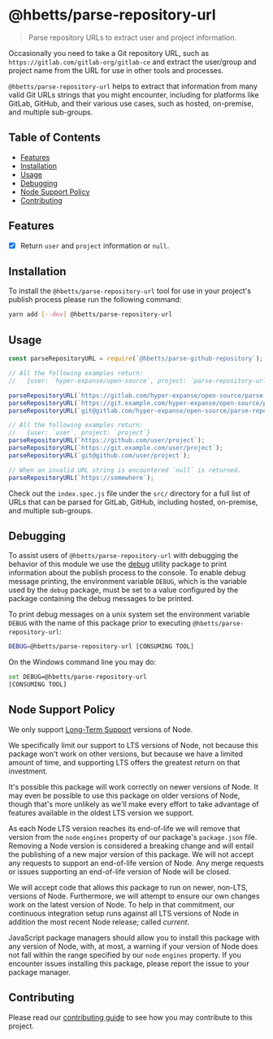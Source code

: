 # @hbetts/parse-repository-url

> Parse repository URLs to extract user and project information.

Occasionally you need to take a Git repository URL, such as `https://gitlab.com/gitlab-org/gitlab-ce` and extract the user/group and project name from the URL for use in other tools and processes.

`@hbetts/parse-repository-url` helps to extract that information from many valid Git URLs strings that you might encounter, including for platforms like GitLab, GitHub, and their various use cases, such as hosted, on-premise, and multiple sub-groups.

## Table of Contents
<!-- START doctoc generated TOC please keep comment here to allow auto update -->
<!-- DON'T EDIT THIS SECTION, INSTEAD RE-RUN doctoc TO UPDATE -->


- [Features](#features)
- [Installation](#installation)
- [Usage](#usage)
- [Debugging](#debugging)
- [Node Support Policy](#node-support-policy)
- [Contributing](#contributing)

<!-- END doctoc generated TOC please keep comment here to allow auto update -->

## Features

* [x] Return `user` and `project` information or `null`.

## Installation

To install the `@hbetts/parse-repository-url` tool for use in your project's publish process please run the following command:

```bash
yarn add [--dev] @hbetts/parse-repository-url
```

## Usage

```javascript
const parseRepositoryURL = require(`@hbetts/parse-github-repository`);

// All the following examples return:
//   {user: `hyper-expanse/open-source`, project: `parse-repository-url`}

parseRepositoryURL(`https://gitlab.com/hyper-expanse/open-source/parse-repository-url`);
parseRepositoryURL(`https://git.example.com/hyper-expanse/open-source/parse-repository-url`);
parseRepositoryURL(`git@gitlab.com/hyper-expanse/open-source/parse-repository-url`);

// All the following examples return:
//   {user: `user`, project: `project`}
parseRepositoryURL(`https://github.com/user/project`);
parseRepositoryURL(`https://git.example.com/user/project`);
parseRepositoryURL(`git@github.com/user/project`);

// When an invalid URL string is encountered `null` is returned.
parseRepositoryURL(`https://somewhere`);
```

Check out the `index.spec.js` file under the `src/` directory for a full list of URLs that can be parsed for GitLab, GitHub, including hosted, on-premise, and multiple sub-groups.

## Debugging

To assist users of `@hbetts/parse-repository-url` with debugging the behavior of this module we use the [debug](https://www.npmjs.com/package/debug) utility package to print information about the publish process to the console. To enable debug message printing, the environment variable `DEBUG`, which is the variable used by the `debug` package, must be set to a value configured by the package containing the debug messages to be printed.

To print debug messages on a unix system set the environment variable `DEBUG` with the name of this package prior to executing `@hbetts/parse-repository-url`:

```bash
DEBUG=@hbetts/parse-repository-url [CONSUMING TOOL]
```

On the Windows command line you may do:

```bash
set DEBUG=@hbetts/parse-repository-url
[CONSUMING TOOL]
```

## Node Support Policy

We only support [Long-Term Support](https://github.com/nodejs/LTS) versions of Node.

We specifically limit our support to LTS versions of Node, not because this package won't work on other versions, but because we have a limited amount of time, and supporting LTS offers the greatest return on that investment.

It's possible this package will work correctly on newer versions of Node. It may even be possible to use this package on older versions of Node, though that's more unlikely as we'll make every effort to take advantage of features available in the oldest LTS version we support.

As each Node LTS version reaches its end-of-life we will remove that version from the `node` `engines` property of our package's `package.json` file. Removing a Node version is considered a breaking change and will entail the publishing of a new major version of this package. We will not accept any requests to support an end-of-life version of Node. Any merge requests or issues supporting an end-of-life version of Node will be closed.

We will accept code that allows this package to run on newer, non-LTS, versions of Node. Furthermore, we will attempt to ensure our own changes work on the latest version of Node. To help in that commitment, our continuous integration setup runs against all LTS versions of Node in addition the most recent Node release; called _current_.

JavaScript package managers should allow you to install this package with any version of Node, with, at most, a warning if your version of Node does not fall within the range specified by our `node` `engines` property. If you encounter issues installing this package, please report the issue to your package manager.

## Contributing

Please read our [contributing guide](https://gitlab.com/hyper-expanse/open-source/parse-repository-url/blob/master/CONTRIBUTING.md) to see how you may contribute to this project.
